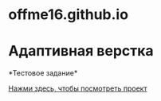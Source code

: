 # offme16.github.io
<h1>Адаптивная верстка</h1>
<p>*Тестовое задание*<p>
 <a href='https://offme16.github.io/'>Нажми здесь, чтобы посмотреть проект</a>
